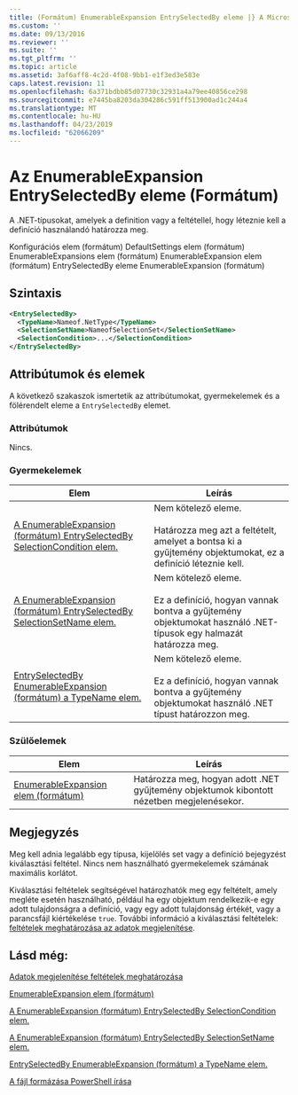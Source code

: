 ```yaml
---
title: (Formátum) EnumerableExpansion EntrySelectedBy eleme |} A Microsoft Docs
ms.custom: ''
ms.date: 09/13/2016
ms.reviewer: ''
ms.suite: ''
ms.tgt_pltfrm: ''
ms.topic: article
ms.assetid: 3af6aff8-4c2d-4f08-9bb1-e1f3ed3e583e
caps.latest.revision: 11
ms.openlocfilehash: 6a371bdbb85d07730c32931a4a79ee40856ce298
ms.sourcegitcommit: e7445ba8203da304286c591ff513900ad1c244a4
ms.translationtype: MT
ms.contentlocale: hu-HU
ms.lasthandoff: 04/23/2019
ms.locfileid: "62066209"
---
```

# <a name="entryselectedby-element-for-enumerableexpansion-format"></a>Az EnumerableExpansion EntrySelectedBy eleme (Formátum)

A .NET-típusokat, amelyek a definition vagy a feltétellel, hogy léteznie kell a definíció használandó határozza meg.

Konfigurációs elem (formátum) DefaultSettings elem (formátum) EnumerableExpansions elem (formátum) EnumerableExpansion elem (formátum) EntrySelectedBy eleme EnumerableExpansion (formátum)

## <a name="syntax"></a>Szintaxis

```xml
<EntrySelectedBy>
  <TypeName>Nameof.NetType</TypeName>
  <SelectionSetName>NameofSelectionSet</SelectionSetName>
  <SelectionCondition>...</SelectionCondition>
</EntrySelectedBy>
```

## <a name="attributes-and-elements"></a>Attribútumok és elemek

A következő szakaszok ismertetik az attribútumokat, gyermekelemek és a fölérendelt eleme a `EntrySelectedBy` elemet.

### <a name="attributes"></a>Attribútumok

Nincs.

### <a name="child-elements"></a>Gyermekelemek

|Elem|Leírás|
|-------------|-----------------|
|[A EnumerableExpansion (formátum) EntrySelectedBy SelectionCondition elem.](./selectioncondition-element-for-entryselectedby-for-enumerableexpansion-format.md)|Nem kötelező eleme.<br /><br /> Határozza meg azt a feltételt, amelyet a bontsa ki a gyűjtemény objektumokat, ez a definíció léteznie kell.|
|[A EnumerableExpansion (formátum) EntrySelectedBy SelectionSetName elem.](./selectionsetname-element-for-entryselectedby-for-enumerableexpansion-format.md)|Nem kötelező eleme.<br /><br /> Ez a definíció, hogyan vannak bontva a gyűjtemény objektumokat használó .NET-típusok egy halmazát határozza meg.|
|[EntrySelectedBy EnumerableExpansion (formátum) a TypeName elem.](./typename-element-for-entryselectedby-for-enumerableexpansion-format.md)|Nem kötelező eleme.<br /><br /> Ez a definíció, hogyan vannak bontva a gyűjtemény objektumokat használó .NET típust határozzon meg.|

### <a name="parent-elements"></a>Szülőelemek

|Elem|Leírás|
|-------------|-----------------|
|[EnumerableExpansion elem (formátum)](./enumerableexpansion-element-format.md)|Határozza meg, hogyan adott .NET gyűjtemény objektumok kibontott nézetben megjelenésekor.|

## <a name="remarks"></a>Megjegyzés

Meg kell adnia legalább egy típusa, kijelölés set vagy a definíció bejegyzést kiválasztási feltétel. Nincs nem használható gyermekelemek számának maximális korlátot.

Kiválasztási feltételek segítségével határozhatók meg egy feltételt, amely megléte esetén használható, például ha egy objektum rendelkezik-e egy adott tulajdonságra a definíció, vagy egy adott tulajdonság értékét, vagy a parancsfájl kiértékelése `true`. További információ a kiválasztási feltételek: [feltételek meghatározása az adatok megjelenítése](./defining-conditions-for-displaying-data.md).

## <a name="see-also"></a>Lásd még:

[Adatok megjelenítése feltételek meghatározása](./defining-conditions-for-displaying-data.md)

[EnumerableExpansion elem (formátum)](./enumerableexpansion-element-format.md)

[A EnumerableExpansion (formátum) EntrySelectedBy SelectionCondition elem.](./selectioncondition-element-for-entryselectedby-for-enumerableexpansion-format.md)

[A EnumerableExpansion (formátum) EntrySelectedBy SelectionSetName elem.](./selectionsetname-element-for-entryselectedby-for-enumerableexpansion-format.md)

[EntrySelectedBy EnumerableExpansion (formátum) a TypeName elem.](./typename-element-for-entryselectedby-for-enumerableexpansion-format.md)

[A fájl formázása PowerShell írása](./writing-a-powershell-formatting-file.md)
